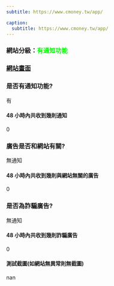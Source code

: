 ```yaml
---
subtitle: https://www.cmoney.tw/app/

caption:
  subtitle: https://www.cmoney.tw/app/
---
```


<h3>網站分級：<font color="#00FF00">有通知功能</font></h3>

### [網站畫面](https://www.cmoney.tw/app/)
### 是否有通知功能?
有

#### 48 小時內共收到幾則通知
0

### 廣告是否和網站有關?
無通知

#### 48 小時內共收到幾則與網站無關的廣告
0

### 是否為詐騙廣告?
無通知

#### 48 小時內共收到幾則詐騙廣告
0

#### 測試截圖(如網站無異常則無截圖)
nan

